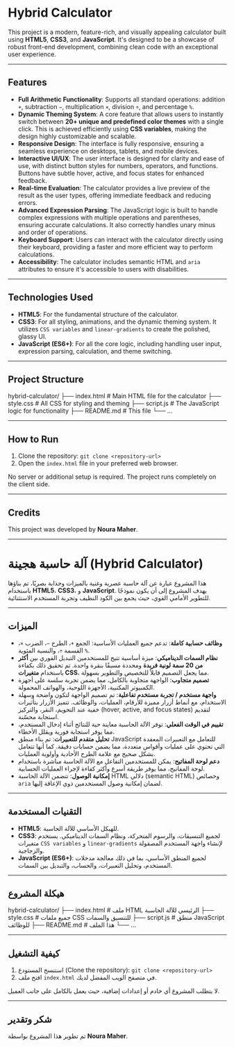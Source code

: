 # Hybrid Calculator

This project is a modern, feature-rich, and visually appealing calculator built using **HTML5**, **CSS3**, and **JavaScript**. It's designed to be a showcase of robust front-end development, combining clean code with an exceptional user experience.

---

## Features

* **Full Arithmetic Functionality**: Supports all standard operations: addition `+`, subtraction `−`, multiplication `×`, division `÷`, and percentage `%`.
* **Dynamic Theming System**: A core feature that allows users to instantly switch between **20+ unique and predefined color themes** with a single click. This is achieved efficiently using **CSS variables**, making the design highly customizable and scalable.
* **Responsive Design**: The interface is fully responsive, ensuring a seamless experience on desktops, tablets, and mobile devices.
* **Interactive UI/UX**: The user interface is designed for clarity and ease of use, with distinct button styles for numbers, operators, and functions. Buttons have subtle hover, active, and focus states for enhanced feedback.
* **Real-time Evaluation**: The calculator provides a live preview of the result as the user types, offering immediate feedback and reducing errors.
* **Advanced Expression Parsing**: The JavaScript logic is built to handle complex expressions with multiple operations and parentheses, ensuring accurate calculations. It also correctly handles unary minus and order of operations.
* **Keyboard Support**: Users can interact with the calculator directly using their keyboard, providing a faster and more efficient way to perform calculations.
* **Accessibility**: The calculator includes semantic HTML and `aria` attributes to ensure it's accessible to users with disabilities.

---

## Technologies Used

* **HTML5**: For the fundamental structure of the calculator.
* **CSS3**: For all styling, animations, and the dynamic theming system. It utilizes `CSS variables` and `linear-gradients` to create the polished, glassy UI.
* **JavaScript (ES6+)**: For all the core logic, including handling user input, expression parsing, calculation, and theme switching.

---

## Project Structure

hybrid-calculator/
├── index.html          # Main HTML file for the calculator
├── style.css           # All CSS for styling and theming
├── script.js           # The JavaScript logic for functionality
├── README.md           # This file
└── ...


---

## How to Run

1.  Clone the repository:
    `git clone <repository-url>`
2.  Open the `index.html` file in your preferred web browser.

No server or additional setup is required. The project runs completely on the client side.

---

## Credits

This project was developed by **Noura Maher**.

---

# آلة حاسبة هجينة (Hybrid Calculator)

هذا المشروع عبارة عن آلة حاسبة عصرية وغنية بالميزات وجذابة بصريًا، تم بناؤها باستخدام **HTML5**، **CSS3**، و **JavaScript**. يهدف المشروع إلى أن يكون نموذجًا للتطوير الأمامي القوي، حيث يجمع بين الكود النظيف وتجربة المستخدم الاستثنائية.

---

## الميزات

* **وظائف حسابية كاملة**: تدعم جميع العمليات الأساسية: الجمع `+`، الطرح `−`، الضرب `×`، القسمة `÷`، والنسبة المئوية `%`.
* **نظام السمات الديناميكي**: ميزة أساسية تتيح للمستخدمين التبديل الفوري بين **أكثر من 20 سمة لونية فريدة** ومحددة مسبقًا بنقرة واحدة. تم تحقيق ذلك بكفاءة باستخدام **متغيرات CSS**، مما يجعل التصميم قابلاً للتخصيص والتطوير بسهولة.
* **تصميم متجاوب**: الواجهة متجاوبة بالكامل، مما يضمن تجربة سلسة على أجهزة الكمبيوتر المكتبية، الأجهزة اللوحية، والهواتف المحمولة.
* **واجهة مستخدم / تجربة مستخدم تفاعلية**: تم تصميم الواجهة لتكون واضحة وسهلة الاستخدام، مع أنماط أزرار مميزة للأرقام، العمليات، والوظائف. تتميز الأزرار بتأثيرات خفية عند التحويم، النقر، والتركيز (hover, active, and focus states) لتقديم استجابة محسّنة.
* **تقييم في الوقت الفعلي**: توفر الآلة الحاسبة معاينة حية للنتائج أثناء إدخال المستخدم، مما يوفر استجابة فورية ويقلل الأخطاء.
* **تحليل متقدم للتعبيرات**: تم بناء منطق JavaScript للتعامل مع التعبيرات المعقدة التي تحتوي على عمليات وأقواس متعددة، مما يضمن حسابات دقيقة. كما أنها تتعامل بشكل صحيح مع علامة الطرح الأحادية وأولوية العمليات.
* **دعم لوحة المفاتيح**: يمكن للمستخدمين التفاعل مع الآلة الحاسبة مباشرة باستخدام لوحة المفاتيح، مما يوفر طريقة أسرع وأكثر كفاءة لإجراء العمليات الحسابية.
* **إمكانية الوصول**: تتضمن الآلة الحاسبة HTML دلالي (semantic HTML) وخصائص `aria` لضمان إمكانية وصول المستخدمين ذوي الإعاقة إليها.

---

## التقنيات المستخدمة

* **HTML5**: للهيكل الأساسي للآلة الحاسبة.
* **CSS3**: لجميع التنسيقات، والرسوم المتحركة، ونظام السمات الديناميكي. يستخدم متغيرات `CSS variables` و `linear-gradients` لإنشاء واجهة المستخدم المصقولة والزجاجية.
* **JavaScript (ES6+)**: لجميع المنطق الأساسي، بما في ذلك معالجة مدخلات المستخدم، وتحليل التعبيرات، والحساب، والتبديل بين السمات.

---

## هيكلة المشروع

hybrid-calculator/
├── index.html          # ملف HTML الرئيسي للآلة الحاسبة
├── style.css           # جميع ملفات CSS للتنسيق والسمات
├── script.js           # منطق JavaScript للوظائف
├── README.md           # هذا الملف
└── ...


---

## كيفية التشغيل

1.  استنسخ المستودع (Clone the repository):
    `git clone <repository-url>`
2.  افتح ملف `index.html` في متصفح الويب المفضل لديك.

لا يتطلب المشروع أي خادم أو إعدادات إضافية، حيث يعمل بالكامل على جانب العميل.

---

## شكر وتقدير

تم تطوير هذا المشروع بواسطة **Noura Maher**.






